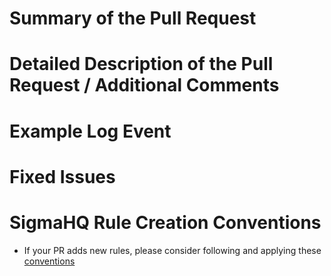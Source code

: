 # Summary of the Pull Request

<!--
A short summary of your pull request
-->

# Detailed Description of the Pull Request / Additional Comments

<!--
A detailed description of the pull request and any additional comments or context
-->

# Example Log Event

<!--
Fill this in case of false positive fixes
-->

# Fixed Issues

<!--
Link the fixed issues here, in case your commit fixes issues with rules or code
-->

# SigmaHQ Rule Creation Conventions

- If your PR adds new rules, please consider following and applying these [conventions](https://github.com/SigmaHQ/sigma-specification/blob/main/sigmahq/sigmahq_conventions.md)
